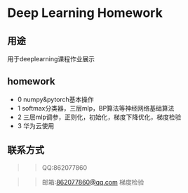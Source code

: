 # Deep Learning Homework

## 用途
用于deeplearning课程作业展示

## homework
* 0 numpy&pytorch基本操作
* 1 softmax分类器，三层mlp，BP算法等神经网络基础算法
* 2 三层mlp调参，正则化，初始化，梯度下降优化，梯度检验
* 3 华为云使用

## 联系方式
>> QQ:862077860

>> 邮箱:862077860@qq.com
梯度检验
